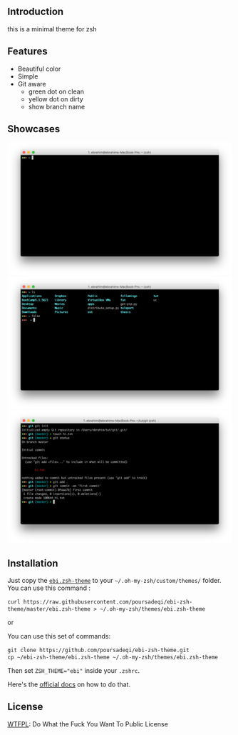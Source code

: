## Introduction

this is a minimal theme for zsh 

## Features
* Beautiful color
* Simple
* Git aware
  * green dot on clean 
  * yellow dot on dirty
  * show branch name

## Showcases

![alt text](showcases/1.png "ebi-zsh-theme showcase 1")
![alt text](showcases/2.png "ebi-zsh-theme showcase 2")
![alt text](showcases/3.png "ebi-zsh-theme showcase 3")

## Installation

Just copy the [`ebi.zsh-theme`](/ebi.zsh-theme) to your `~/.oh-my-zsh/custom/themes/` folder.
You can use this command :
```shell
curl https://raw.githubusercontent.com/poursadeqi/ebi-zsh-theme/master/ebi.zsh-theme > ~/.oh-my-zsh/themes/ebi.zsh-theme
```
or

You can use this set of commands: 

```shell
git clone https://github.com/poursadeqi/ebi-zsh-theme.git
cp ~/ebi-zsh-theme/ebi.zsh-theme ~/.oh-my-zsh/themes/ebi.zsh-theme
```

Then set `ZSH_THEME="ebi"` inside your `.zshrc`.

Here's the [official docs](https://github.com/robbyrussell/oh-my-zsh/wiki/Customization#overriding-and-adding-themes) on how to do that.


## License

[WTFPL](https://en.wikipedia.org/wiki/WTFPL): Do What the Fuck You Want To Public License